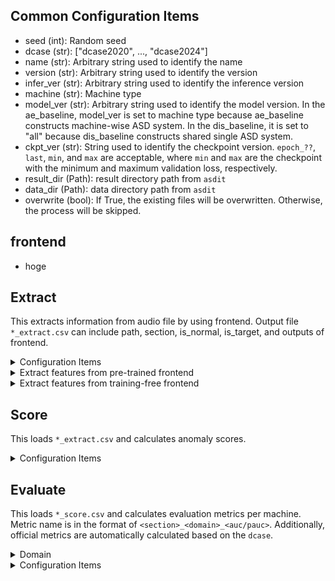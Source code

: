 ## Common Configuration Items
- seed (int): Random seed
- dcase (str): ["dcase2020", ..., "dcase2024"]
- name (str): Arbitrary string used to identify the name
- version (str): Arbitrary string used to identify the version
- infer_ver (str): Arbitrary string used to identify the inference version
- machine (str): Machine type
- model_ver (str): Arbitrary string used to identify the model version. 
In the ae_baseline, model_ver is set to machine type because ae_baseline constructs machine-wise ASD system. In the dis_baseline, it is set to "all" because dis_baseline constructs shared single ASD system.
- ckpt_ver (str): String used to identify the checkpoint version. `epoch_??`, `last`, `min`, and `max` are acceptable, where `min` and `max` are the checkpoint with the minimum and maximum validation loss, respectively.
- result_dir (Path): result directory path from `asdit`
- data_dir (Path): data directory path from `asdit`
- overwrite (bool): If True, the existing files will be overwritten. Otherwise, the process will be skipped.
<!-- - model (asdit.utils.config_class.ModelConfig): Configuration of frontend -->
<!-- - trainer (Dict[str, Any]): Configuration of pl.Trainer -->
<!-- - label_dict_path (Dict[str, Path]): Label file path -->
<!-- - datamodule (asdit.utils.config_class.DMSplitConfig): Configuration of DataModule -->

## frontend
- hoge


## Extract
This extracts information from audio file by using frontend.
Output file `*_extract.csv` can include path, section, is_normal, is_target, and outputs of frontend.

<details><summary>Configuration Items</summary>

- resume_or_scratch (str): ["resume", "scratch"]
- frontend_cfg (Dict[str, Any]): Required when resume_or_scratch is "scratch".
- ckpt_ver (str): Required when resume_or_scratch is "resume"
- model_ver (str): Required when resume_or_scratch is "resume"
- extract_items (List[str]): A list of `re` patterns used to select extracted items. These patterns will be combined with the default items (path, section, is_normal, and is_target).
</details>

<details><summary>Extract features from pre-trained frontend</summary>

The model will be resumed from the checkpoint file of `ckpt_ver` version in `<result_dir>/<name>/<dcase>/<version>/model/<model_ver>/checkpoints`.

Configuration items:
- resume_or_scratch (str): "resume"
- ckpt_ver (str)
- model_ver (str)

</details>


<details><summary>Extract features from training-free frontend</summary>

Training-free frontend (e.g., simple audio feature extractor) will be constructed based on the configuration of `frontend_cfg`. 

Configuration items:
- resume_or_scratch (str): "scratch"
- frontend_cfg (Dict[str, Any]): Please write the configuration of the model used for feature extraction.

</details>

## Score
This loads `*_extract.csv` and calculates anomaly scores.

<details><summary>Configuration Items</summary>

- backend (List[Dict[str, Any]]): A list of backend configurations.
</details>

## Evaluate
This loads `*_score.csv` and calculates evaluation metrics per machine.
Metric name is in the format of `<section>_<domain>_<auc/pauc>`.
Additionally, official metrics are automatically calculated based on the `dcase`.

<details><summary>Domain</summary>

- s: AUC using the normal and anomalous sounds in the source domain
- t: AUC using the normal and anomalous sounds in the target domain
- smix: AUC using the normal and anomalous sounds in the source domain and the anomalous sounds in the target domain
- tmix: AUC using the normal and anomalous sounds in the target domain and the anomalous sounds in the source domain
- mix: AUC using the normal and anomalous sounds in the source and target domains
</details>

<details><summary>Configuration Items</summary>

- hmean_cfg_dict (Dict[str, List[str]]): Additional configuration for harmonic mean calculation. Please specify the `<domain>_<auc/pauc>` to be used for harmonic mean calculation. Do not include `section` because it is automatically added based on the official dev and eval split.
</details>


